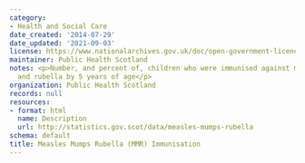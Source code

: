```yaml
---
category:
- Health and Social Care
date_created: '2014-07-29'
date_updated: '2021-09-03'
license: https://www.nationalarchives.gov.uk/doc/open-government-licence/version/3/
maintainer: Public Health Scotland
notes: <p>Number, and percent of, children who were immunised against measles, mumps
  and rubella by 5 years of age</p>
organization: Public Health Scotland
records: null
resources:
- format: html
  name: Description
  url: http://statistics.gov.scot/data/measles-mumps-rubella
schema: default
title: Measles Mumps Rubella (MMR) Immunisation
---
```

